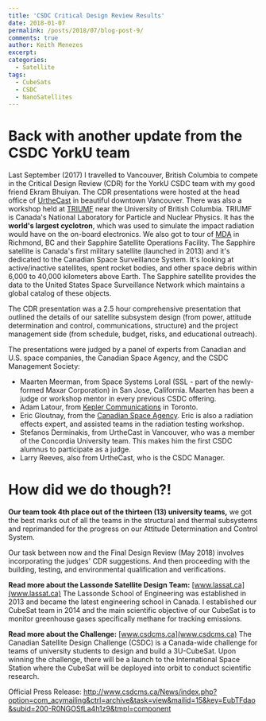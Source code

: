 ```yaml
---
title: 'CSDC Critical Design Review Results'
date: 2018-01-07
permalink: /posts/2018/07/blog-post-9/
comments: true
author: Keith Menezes
excerpt:
categories:
  - Satellite
tags:
  - CubeSats
  - CSDC
  - NanoSatellites
---
```


# Back with another update from the CSDC YorkU team

 Last September (2017) I travelled to Vancouver, British Columbia to compete in the Critical Design Review (CDR) for the YorkU CSDC team with my good friend Ekram Bhuiyan. The CDR presentations were hosted at the head office of [UrtheCast](https://www.urthecast.com/) in beautiful downtown Vancouver. There was also a workshop held at [TRIUMF](http://www.triumf.ca/) near the University of British Columbia. TRIUMF is Canada's National Laboratory for Particle and Nuclear Physics. It has the **world's largest cyclotron**, which was used to simulate the impact radiation would have on the on-board electronics. We also got to tour of [MDA](https://mdacorporation.com/) in Richmond, BC and their Sapphire Satellite Operations Facility. The Sapphire satellite is Canada's first military satellite (launched in 2013) and it's dedicated to the Canadian Space Surveillance System. It's looking at active/inactive satellites, spent rocket bodies, and other space debris within 6,000 to 40,000 kilometers above Earth. The Sapphire satellite provides the data to the United States Space Surveillance Network which maintains a global catalog of these objects.

 The CDR presentation was a 2.5 hour comprehensive presentation that outlined the details of our satellite subsystem design (from power, attitude determination and control, communications, structure) and the project management side (from schedule, budget, risks, and educational outreach).

 The presentations were judged by a panel of experts from Canadian and U.S. space companies, the Canadian Space Agency, and the CSDC Management Society:
- Maarten Meerman, from Space Systems Loral (SSL - part of the newly-formed Maxar Corporation) in San Jose, California. Maarten has been a judge or workshop mentor in every previous CSDC offering.
- Adam Latour, from [Kepler Communications](http://www.keplercommunications.com/) in Toronto.
- Eric Gloutnay, from the [Canadian Space Agency](http://www.asc-csa.gc.ca/). Eric is also a radiation effects expert, and assisted teams in the radiation testing workshop.
- Stefanos Derminakis, from UrtheCast in Vancouver, who was a member of the Concordia University team. This makes him the first CSDC alumnus to participate as a judge.
- Larry Reeves, also from UrtheCast, who is the CSDC Manager.

# How did we do though?!

**Our team took 4th place out of the thirteen (13) university teams,** we got the best marks out of all the teams in the structural and thermal subsystems and reprimanded for the progress on our Attitude Determination and Control System.

Our task between now and the Final Design Review (May 2018) involves incorporating the judges' CDR suggestions. And then proceeding with the building, testing, and environmental qualification and verifications.

**Read more about the Lassonde Satellite Design Team:** [www.lassat.ca](www.lassat.ca)
The Lassonde School of Engineering was established in 2013 and became the latest engineering school in Canada. I established our CubeSat team in 2014 and the main scientific objective of our CubeSat is to monitor greenhouse gases specifically methane for tracking emissions.

**Read more about the Challenge:** [www.csdcms.ca](www.csdcms.ca)
The Canadian Satellite Design Challenge (CSDC) is a Canada-wide challenge for teams of university students to design and build a 3U-CubeSat. Upon winning the challenge, there will be a launch to the International Space Station where the CubeSat will be deployed into orbit to conduct scientific research.

Official Press Release: http://www.csdcms.ca/News/index.php?option=com_acymailing&ctrl=archive&task=view&mailid=15&key=EubTFdao&subid=200-R0NGOSfLa4h1z9&tmpl=component

<div id="fb-root"></div>
<script>(function(d, s, id) {
  var js, fjs = d.getElementsByTagName(s)[0];
  if (d.getElementById(id)) return;
  js = d.createElement(s); js.id = id;
  js.src = "//connect.facebook.net/en_US/sdk.js#xfbml=1&version=v2.8";
  fjs.parentNode.insertBefore(js, fjs);
}(document, 'script', 'facebook-jssdk'));</script>

<div class="fb-like" data-href="http://keithmenezes.ca/posts/2018/07/blog-post-9/" data-layout="standard" data-action="like" data-size="large" data-show-faces="true" data-share="false"></div>

<div class="fb-send" data-href="http://keithmenezes.ca/posts/2018/07/blog-post-9/"></div>
